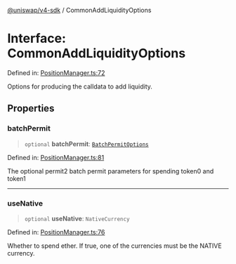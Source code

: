 [@uniswap/v4-sdk](https://github.com/Uniswap/sdks/tree/main/sdks/v4-sdk) / CommonAddLiquidityOptions

# Interface: CommonAddLiquidityOptions

Defined in: [PositionManager.ts:72](https://github.com/Uniswap/sdks/blob/c1c9f64f11640c79a680f539823458931629e6ed/sdks/v4-sdk/src/PositionManager.ts#L72)

Options for producing the calldata to add liquidity.

## Properties

### batchPermit

> `optional` **batchPermit**: [`BatchPermitOptions`](BatchPermitOptions.md)

Defined in: [PositionManager.ts:81](https://github.com/Uniswap/sdks/blob/c1c9f64f11640c79a680f539823458931629e6ed/sdks/v4-sdk/src/PositionManager.ts#L81)

The optional permit2 batch permit parameters for spending token0 and token1

---

### useNative

> `optional` **useNative**: `NativeCurrency`

Defined in: [PositionManager.ts:76](https://github.com/Uniswap/sdks/blob/c1c9f64f11640c79a680f539823458931629e6ed/sdks/v4-sdk/src/PositionManager.ts#L76)

Whether to spend ether. If true, one of the currencies must be the NATIVE currency.
